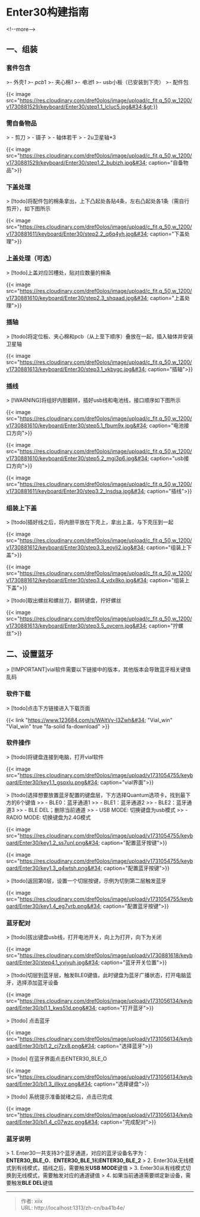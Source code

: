 # Enter30构建指南


&lt;!--more--&gt;
## 一、组装
### 套件包含

&gt;- 外壳*1
&gt;- pcb*1
&gt;- 夹心棉*1
&gt;- 电池*1
&gt;- usb小板（已安装到下壳）
&gt;- 配件包

{{&lt; image src=&#34;https://res.cloudinary.com/dref0olos/image/upload/c_fit,q_50,w_1200/v1730881529/keyboard/Enter30/step1.1_lcluc5.jpg&#34;&gt;}}

### 需自备物品

&gt; - 剪刀
&gt; - 镊子
&gt; - 轴体若干
&gt; - 2u卫星轴*3

{{&lt; image src=&#34;https://res.cloudinary.com/dref0olos/image/upload/c_fit,q_50,w_1200/v1730881529/keyboard/Enter30/step1.2_bubizh.jpg&#34; caption=&#34;自备物品&#34;&gt;}}

### 下盖处理
&gt; [!todo]将配件包的棉条拿出，上下凸起处各贴4条，左右凸起处各1条（需自行剪开），如下图所示

{{&lt; image src=&#34;https://res.cloudinary.com/dref0olos/image/upload/c_fit,q_50,w_1200/v1730881611/keyboard/Enter30/step2.2_q6q4yh.jpg&#34; caption=&#34;下盖处理&#34;&gt;}}

### 上盖处理（可选）
&gt; [!todo]上盖对应凹槽处，贴对应数量的棉条

{{&lt; image src=&#34;https://res.cloudinary.com/dref0olos/image/upload/c_fit,q_50,w_1200/v1730881610/keyboard/Enter30/step2.3_shqaad.jpg&#34; caption=&#34;上盖处理&#34;&gt;}}

### 插轴
&gt; [!todo]将定位板、夹心棉和pcb（从上至下顺序）叠放在一起，插入轴体并安装卫星轴
 
{{&lt; image src=&#34;https://res.cloudinary.com/dref0olos/image/upload/c_fit,q_50,w_1200/v1730881613/keyboard/Enter30/step3.1_vkbygc.jpg&#34; caption=&#34;插轴&#34;&gt;}}


### 插线
&gt; [!WARNING]将组好内胆翻转，插好usb线和电池线，接口顺序如下图所示

{{&lt; image src=&#34;https://res.cloudinary.com/dref0olos/image/upload/c_fit,q_50,w_1200/v1730881610/keyboard/Enter30/step5.1_fbum9x.jpg&#34; caption=&#34;电池接口方向&#34;&gt;}}

{{&lt; image src=&#34;https://res.cloudinary.com/dref0olos/image/upload/c_fit,q_50,w_1200/v1730881610/keyboard/Enter30/step5.2_mgi3p6.jpg&#34; caption=&#34;usb接口方向&#34;&gt;}}

{{&lt; image src=&#34;https://res.cloudinary.com/dref0olos/image/upload/c_fit,q_50,w_1200/v1730881611/keyboard/Enter30/step3.2_lnsdsa.jpg&#34; caption=&#34;插线&#34;&gt;}}

### 组装上下盖
&gt; [!todo]插好线之后，将内胆平放在下壳上，拿出上盖，与下壳压到一起

{{&lt; image src=&#34;https://res.cloudinary.com/dref0olos/image/upload/c_fit,q_50,w_1200/v1730881612/keyboard/Enter30/step3.3_eoyli2.jpg&#34; caption=&#34;组装上下盖&#34;&gt;}}

{{&lt; image src=&#34;https://res.cloudinary.com/dref0olos/image/upload/c_fit,q_50,w_1200/v1730881612/keyboard/Enter30/step3.4_ydx8ko.jpg&#34; caption=&#34;组装上下盖&#34;&gt;}}

&gt; [!todo]取出螺丝和螺丝刀，翻转键盘，拧好螺丝

{{&lt; image src=&#34;https://res.cloudinary.com/dref0olos/image/upload/c_fit,q_50,w_1200/v1730881613/keyboard/Enter30/step3.5_ovcern.jpg&#34; caption=&#34;拧螺丝&#34;&gt;}}

## 二、设置蓝牙
&gt; [!IMPORTANT]vial软件需要以下链接中的版本，其他版本会导致蓝牙相关键值乱码
### 软件下载
&gt; [!todo]点击下方链接进入下载页面

{{&lt; link &#34;https://www.123684.com/s/WAltVv-I3Zwh&#34; &#34;Vial_win&#34; &#34;Vial_win&#34; true &#34;fa-solid fa-download&#34; &gt;}}

### 软件操作
&gt; [!todo]将键盘连接到电脑，打开vial软件

{{&lt; image src=&#34;https://res.cloudinary.com/dref0olos/image/upload/v1731054755/keyboard/Enter30/key1.1_gsqxlu.png&#34; caption=&#34;vial界面&#34;&gt;}}

&gt; [!todo]选择想要放置蓝牙配置的键盘层，下方选择Quantum选项卡，找到最下方的6个键值
&gt;&gt; - BLE0：蓝牙通道1
&gt;&gt; - BLE1：蓝牙通道2
&gt;&gt; - BLE2：蓝牙通道3
&gt;&gt; - BLE DEL；删除当前通道
&gt;&gt; - USB MODE: 切换键盘为usb模式
&gt;&gt; - RADIO MODE: 切换键盘为2.4G模式

{{&lt; image src=&#34;https://res.cloudinary.com/dref0olos/image/upload/v1731054755/keyboard/Enter30/key1.2_ss7unl.png&#34; caption=&#34;配置蓝牙按键&#34;&gt;}}

{{&lt; image src=&#34;https://res.cloudinary.com/dref0olos/image/upload/v1731054755/keyboard/Enter30/key1.3_q4wtsh.png&#34; caption=&#34;配置蓝牙按键&#34;&gt;}}

&gt; [!todo]返回第0层，设置一个切层按键，示例为切到第二层触发蓝牙

{{&lt; image src=&#34;https://res.cloudinary.com/dref0olos/image/upload/v1731054755/keyboard/Enter30/key1.4_eg7vrb.png&#34; caption=&#34;配置蓝牙按键&#34;&gt;}}

### 蓝牙配对
&gt; [!todo]拔出键盘usb线，打开电池开关，向上为打开，向下为关闭

{{&lt; image src=&#34;https://res.cloudinary.com/dref0olos/image/upload/v1730881618/keyboard/Enter30/step4.1_yviyuh.jpg&#34; caption=&#34;蓝牙开关位置&#34;&gt;}}

&gt; [!todo]切层到蓝牙层，触发BLE0键值，此时键盘为蓝牙广播状态，打开电脑蓝牙，选择添加蓝牙设备

{{&lt; image src=&#34;https://res.cloudinary.com/dref0olos/image/upload/v1731056134/keyboard/Enter30/bl1.1_kws51d.png&#34; caption=&#34;打开蓝牙&#34;&gt;}}

&gt; [!todo] 点击蓝牙

{{&lt; image src=&#34;https://res.cloudinary.com/dref0olos/image/upload/v1731056134/keyboard/Enter30/bl1.2_cj7zx8.png&#34; caption=&#34;选择蓝牙&#34;&gt;}}

&gt; [!todo] 在蓝牙界面点击ENTER30_BLE_O

{{&lt; image src=&#34;https://res.cloudinary.com/dref0olos/image/upload/v1731056134/keyboard/Enter30/bl1.3_illkyz.png&#34; caption=&#34;选择键盘&#34;&gt;}}

&gt; [!todo] 系统提示准备就绪之后，点击已完成

{{&lt; image src=&#34;https://res.cloudinary.com/dref0olos/image/upload/v1731056134/keyboard/Enter30/bl1.4_c07wzc.png&#34; caption=&#34;完成配对&#34;&gt;}}

### 蓝牙说明

&gt; 1. Enter30一共支持3个蓝牙通道，对应的蓝牙设备名字为：**ENTER30_BLE_O**、**ENTER30_BLE_1**和**ENTER30_BLE_2**
&gt; 2. Enter30从无线模式到有线模式，插线之后，需要触发**USB MODE**键值
&gt; 3. Enter30从有线模式切换到无线模式，需要触发对应的通道键值
&gt; 4. 如果当前通道需要绑定新设备，需要触发**BLE DEL**键值




---

> 作者: xiix  
> URL: http://localhost:1313/zh-cn/ba41b4e/  

